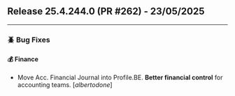 ## Release 25.4.244.0 (PR #262) - 23/05/2025
---
### 🪲 Bug Fixes

#### 💰 Finance
  * Move Acc. Financial Journal into Profile.BE. **Better financial control** for accounting teams. [*albertodone*]

